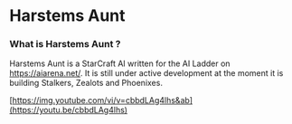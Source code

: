 # Harstems Aunt

### What is Harstems Aunt ? 

Harstems Aunt is a StarCraft AI written for the AI Ladder on https://aiarena.net/. It is still under active development at the moment it is building Stalkers, Zealots and Phoenixes.

[https://img.youtube.com/vi/v=cbbdLAg4lhs&ab](https://youtu.be/cbbdLAg4lhs)
